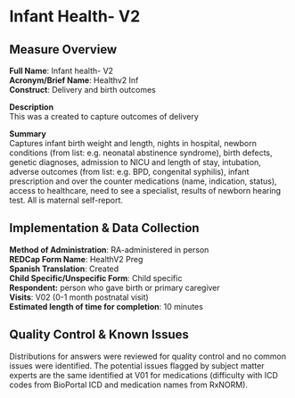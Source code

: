 # Infant Health- V2
## Measure Overview
**Full Name**: Infant health- V2   
**Acronym/Brief Name**: Healthv2 Inf  
**Construct**: Delivery and birth outcomes  

**Description**     
This was a created to capture outcomes of delivery  

**Summary**     
Captures infant birth weight and length, nights in hospital, newborn conditions (from list: e.g. neonatal abstinence syndrome), birth defects, genetic diagnoses, admission to NICU and length of stay, intubation, adverse outcomes (from list: e.g. BPD, congenital syphilis), infant prescription and over the counter medications (name, indication, status), access to healthcare, need to see a specialist, results of newborn hearing test. All is maternal self-report.

## Implementation & Data Collection
**Method of Administration**: RA-administered in person  
**REDCap Form Name**: HealthV2 Preg    
**Spanish Translation**: Created  
**Child Specific/Unspecific Form**: Child specific  
**Respondent:** person who gave birth or primary caregiver  
**Visits**:  V02 (0-1 month postnatal visit)  
**Estimated length of time for completion**: 10 minutes

## Quality Control & Known Issues
Distributions for answers were reviewed for quality control and no common issues were identified. The potential issues flagged by subject matter experts are the same identified at V01 for medications (difficulty with ICD codes from BioPortal ICD and medication names from RxNORM).
